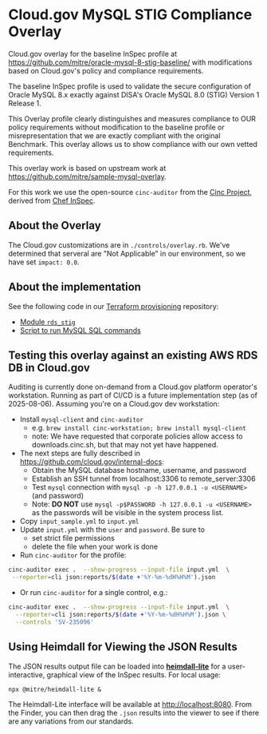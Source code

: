 # Cloud.gov MySQL STIG Compliance Overlay

Cloud.gov overlay for the baseline InSpec profile at <https://github.com/mitre/oracle-mysql-8-stig-baseline/> with modifications based on Cloud.gov's policy and compliance requirements.

The baseline InSpec profile is used to validate the secure configuration of Oracle MySQL 8.x exactly against DISA's Oracle MySQL 8.0 (STIG) Version 1 Release 1.

This Overlay profile clearly distinguishes and measures compliance to OUR policy requirements without modification to the baseline profile or misrepresentation that we are exactly compliant with the original Benchmark. This overlay allows us to show compliance with our own vetted requirements.

This overlay work is based on upstream work at <https://github.com/mitre/sample-mysql-overlay>.

For this work we use the open-source `cinc-auditor` from the [Cinc Project](https://cinc.sh), derived from [Chef InSpec](https://docs.chef.io/inspec/).

## About the Overlay

The Cloud.gov customizations are in `./controls/overlay.rb`. We've determined that serveral are "Not Applicable" in our environment, so we have set `impact: 0.0`.

## About the implementation

See the following code in our [Terraform provisioning](https://github.com/cloud-gov/terraform-provision) repository:

* [Module `rds_stig`](https://github.com/cloud-gov/terraform-provision/tree/main/terraform/modules/rds_stig)
* [Script to run MySQL SQL commands](https://github.com/cloud-gov/terraform-provision/blob/main/ci/scripts/create-and-update-mysql.sh)

## Testing this overlay against an existing AWS RDS DB in Cloud.gov

Auditing is currently done on-demand from a Cloud.gov platform operator's workstation.  Running as part of CI/CD is a future implementation step (as of 2025-08-06).  Assuming you're on a Cloud.gov dev workstation:

* Install `mysql-client` and `cinc-auditor`
  * e.g. `brew install cinc-workstation; brew install mysql-client`
  * note: We have requested that corporate policies allow access to downloads.cinc.sh, but that may not yet have happened.
* The next steps are fully described in <https://github.com/cloud.gov/internal-docs>:
  * Obtain the MySQL database hostname, username, and password
  * Establish an SSH tunnel from localhost:3306 to remote_server:3306
  * Test `mysql` connection with `mysql -p -h 127.0.0.1 -u <USERNAME>` (and password)
  * Note: **DO NOT** use `mysql -p$PASSWORD -h 127.0.0.1 -u <USERNAME>` as the passwords will be visible in the system process list.
* Copy `input_sample.yml` to `input.yml`
* Update `input.yml` with the `user` and `password`. Be sure to 
  * set strict file permissions
  * delete the file when your work is done
* Run `cinc-auditor` for the profile:

```sh
cinc-auditor exec .  --show-progress --input-file input.yml  \
 --reporter=cli json:reports/$(date +'%Y-%m-%dH%H%M').json 
```

* Or run `cinc-auditor` for a single control, e.g.:

```sh
cinc-auditor exec .  --show-progress --input-file input.yml  \
  --reporter=cli json:reports/$(date +'%Y-%m-%dH%H%M').json \
  --controls 'SV-235096'
```

## Using Heimdall for Viewing the JSON Results

The JSON results output file can be loaded into __[heimdall-lite](https://github.com/mitre/heimdall2/)__ for a user-interactive, graphical view of the InSpec results. For local usage:

```shell
npx @mitre/heimdall-lite &
```

The Heimdall-Lite interface will be available at <http://localhost:8080>. From the
Finder, you can then drag the `.json` results into the viewer to see if there are any variations from our standards.
